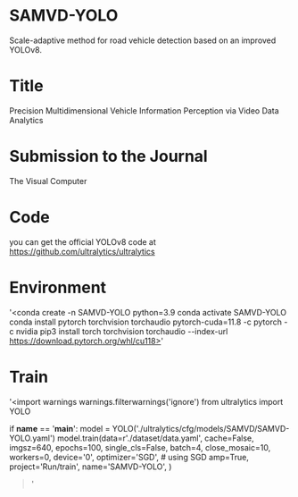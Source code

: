 # SAMVD-YOLO
Scale-adaptive method for road vehicle detection based on an improved YOLOv8.
# Title
Precision Multidimensional Vehicle Information Perception via Video Data Analytics
# Submission to the Journal
The Visual Computer
# Code
you can get the official YOLOv8 code at https://github.com/ultralytics/ultralytics
# Environment
'<conda create -n SAMVD-YOLO python=3.9
conda activate SAMVD-YOLO
conda install pytorch torchvision torchaudio pytorch-cuda=11.8 -c pytorch -c nvidia
pip3 install torch torchvision torchaudio --index-url https://download.pytorch.org/whl/cu118>'
# Train
'<import warnings
warnings.filterwarnings('ignore')
from ultralytics import YOLO

if __name__ == '__main__':
    model = YOLO('./ultralytics/cfg/models/SAMVD/SAMVD-YOLO.yaml')
    model.train(data=r'./dataset/data.yaml',
                cache=False,
                imgsz=640,
                epochs=100,
                single_cls=False,
                batch=4,
                close_mosaic=10,
                workers=0,
                device='0',
                optimizer='SGD', # using SGD
                amp=True,  
                project='Run/train',
                name='SAMVD-YOLO',
                )
>'

